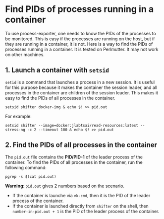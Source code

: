# Find PIDs of processes running in a container

To use process-exporter, one needs to know the PIDs of the processes to be monitored. This is easy if the processes are running on the host, but if they are running in a container, it is not. Here is a way to find the PIDs of processes running in a container. It is tested on Perlmutter. It may not work on other machines.


## 1. Launch a container with `setsid`
`setid` is a command that launches a process in a new session. It is useful for this purpose because it makes the container the session leader, and all processes in the container are children of the session leader. This makes it easy to find the PIDs of all processes in the container.

```
setsid shifter docker-img & echo $! >> pid.out
```
For example: 
```
setsid shifter --image=docker:jlabtsai/read-resources:latest -- stress-ng -c 2 --timeout 100 & echo $! >> pid.out
```

## 2. Find the PIDs of all processes in the container
The `pid.out` file contains the **PID/PID-1** of the leader process of the container. To find the PIDs of all processes in the container, run the following command:
```
pgrep -s $(cat pid.out)
```
**Warning**: `pid.out` gives 2 numbers based on the scenario.
- If the container is launche via `vk-cmd`, then it is the PID of the leader process of the container.
- If the container is launched directly from `shifter` on the shell, then `number-in-pid.out + 1` is the PID of the leader process of the container.
